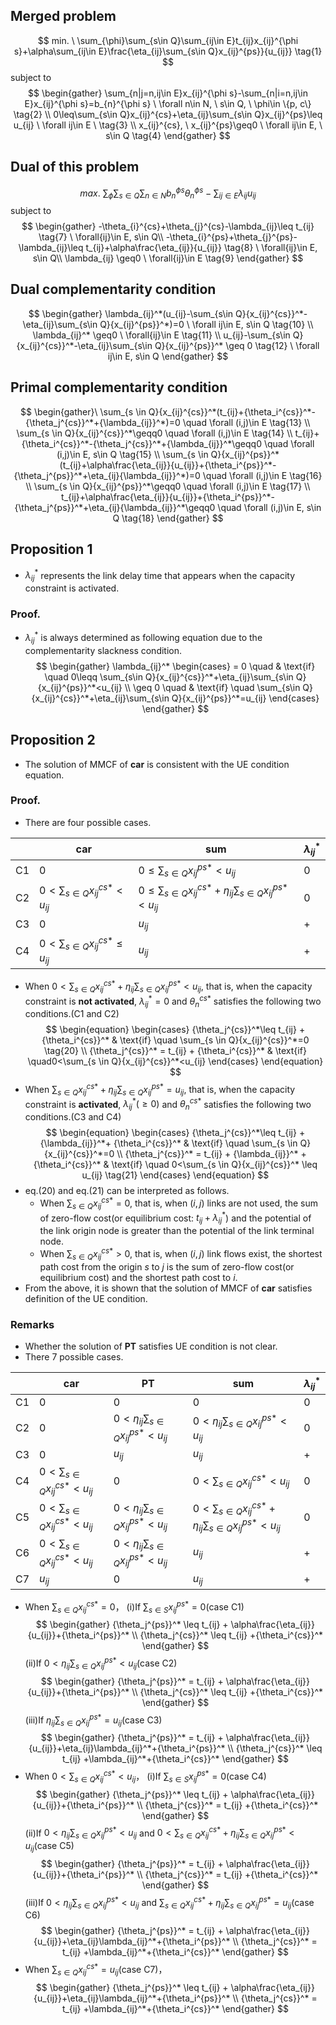 ## Merged problem
$$
min. \ \sum_{\phi}\sum_{s\in Q}\sum_{ij\in E}t_{ij}x_{ij}^{\phi s}+\alpha\sum_{ij\in E}\frac{\eta_{ij}\sum_{s\in Q}x_{ij}^{ps}}{u_{ij}} \tag{1}
$$
subject to
$$
\begin{gather}
\sum_{n|j=n,ij\in E}x_{ij}^{\phi s}-\sum_{n|i=n,ij\in E}x_{ij}^{\phi s}=b_{n}^{\phi s} \ \forall n\in N, \ s\in Q, \ \phi\in \{p, c\} \tag{2} \\
0\leq\sum_{s\in Q}x_{ij}^{cs}+\eta_{ij}\sum_{s\in Q}x_{ij}^{ps}\leq u_{ij} \ \forall ij\in E \ \tag{3} \\
x_{ij}^{cs}, \ x_{ij}^{ps}\geq0 \ \forall ij\in E, \ s\in Q \tag{4}
\end{gather} 
$$
## Dual of this problem
$$
max. \ \sum_{\phi}\sum_{s\in Q}\sum_{n\in N}b_{n}^{\phi s}\theta_{n}^{\phi s}-\sum_{ij\in E}\lambda_{ij}u_{ij} \tag{6}
$$
subject to
$$
\begin{gather}
-\theta_{i}^{cs}+\theta_{j}^{cs}-\lambda_{ij}\leq t_{ij} \tag{7} \ \forall{ij}\in E, s\in Q\\
-\theta_{i}^{ps}+\theta_{j}^{ps}-\lambda_{ij}\leq t_{ij}+\alpha\frac{\eta_{ij}}{u_{ij}} \tag{8} \ \forall{ij}\in E,  s\in Q\\
\lambda_{ij} \geq0 \ \forall{ij}\in E \tag{9}
\end{gather}
$$
## Dual complementarity condition
$$
\begin{gather}
\lambda_{ij}^*(u_{ij}-\sum_{s\in Q}{x_{ij}^{cs}}^*-\eta_{ij}\sum_{s\in Q}{x_{ij}^{ps}}^*)=0 \ \forall ij\in E, s\in Q \tag{10} \\
\lambda_{ij}^* \geq0 \ \forall{ij}\in E \tag{11} \\
u_{ij}-\sum_{s\in Q}{x_{ij}^{cs}}^*-\eta_{ij}\sum_{s\in Q}{x_{ij}^{ps}}^* \geq 0 \tag{12} \ \forall ij\in E, s\in Q
\end{gather}
$$



## Primal complementarity condition
$$
\begin{gather}\
\sum_{s \in Q}{x_{ij}^{cs}}^*(t_{ij}+{\theta_i^{cs}}^*-{\theta_j^{cs}}^*+{\lambda_{ij}}^*)=0   \quad \forall (i,j)\in E \tag{13} \\
\sum_{s \in Q}{x_{ij}^{cs}}^*\geqq0 \quad \forall (i,j)\in E \tag{14} \\
t_{ij}+{\theta_i^{cs}}^*-{\theta_j^{cs}}^*+{\lambda_{ij}}^*\geqq0 \quad \forall (i,j)\in E, s\in Q \tag{15} \\
\sum_{s \in Q}{x_{ij}^{ps}}^*(t_{ij}+\alpha\frac{\eta_{ij}}{u_{ij}}+{\theta_i^{ps}}^*-{\theta_j^{ps}}^*+\eta_{ij}{\lambda_{ij}}^*)=0  \quad \forall (i,j)\in E \tag{16} \\
\sum_{s \in Q}{x_{ij}^{ps}}^*\geqq0 \quad \forall (i,j)\in E \tag{17} \\
t_{ij}+\alpha\frac{\eta_{ij}}{u_{ij}}+{\theta_i^{ps}}^*-{\theta_j^{ps}}^*+\eta_{ij}{\lambda_{ij}}^*\geqq0 \quad \forall (i,j)\in E, s\in Q \tag{18}
\end{gather}
$$
## Proposition 1 
- $\lambda_{ij}^*$ represents the link delay time that appears when the capacity constraint is activated.
### Proof.
- $\lambda_{ij}^*$ is always determined as following equation due to the complementarity slackness condition.
$$
\begin{gather}
\lambda_{ij}^*
\begin{cases}
= 0 \quad & \text{if} \quad 0\leqq \sum_{s\in Q}{x_{ij}^{cs}}^*+\eta_{ij}\sum_{s\in Q}{x_{ij}^{ps}}^*<u_{ij} \\
\geq 0 \quad & \text{if} \quad \sum_{s\in Q}{x_{ij}^{cs}}^*+\eta_{ij}\sum_{s\in Q}{x_{ij}^{ps}}^*=u_{ij}
\end{cases}
\end{gather}
$$
## Proposition 2
- The solution of MMCF of **car** is consistent with the UE condition equation.
### Proof.
- There are four possible cases.

|     | car                                         | sum                                                                               | ${\lambda_{ij}}^*$ |
| :-- | ------------------------------------------- | --------------------------------------------------------------------------------- | ------------------ |
| C1  | 0                                           | $0\leq\sum_{s\in Q}{x_{ij}^{ps}}^*< u_{ij}$                                       | 0                  |
| C2  | $0<\sum_{s\in Q}{x_{ij}^{cs}}^*< u_{ij}$    | $0\leq\sum_{s\in Q}{x_{ij}^{cs}}^*+\eta_{ij}\sum_{s\in Q}{x_{ij}^{ps}}^*< u_{ij}$ | 0                  |
| C3  | 0                                           | $u_{ij}$                                                                          | +                  |
| C4  | $0<\sum_{s\in Q}{x_{ij}^{cs}}^*\leq u_{ij}$ | $u_{ij}$                                                                          | +                  |


- When $0<\sum_{s\in Q}{x_{ij}^{cs}}^*+\eta_{ij}\sum_{s\in Q}{x_{ij}^{ps}}^*< u_{ij}$, that is, when the capacity constraint is **not activated**, ${\lambda_{ij}}^*=0$ and ${{\theta_{n}}^{cs}}^*$ satisfies the following two conditions.(C1 and C2)
$$
\begin{equation}
\begin{cases}
{\theta_j^{cs}}^*\leq t_{ij} + {\theta_i^{cs}}^* & \text{if} \quad \sum_{s \in Q}{x_{ij}^{cs}}^*=0 \tag{20} \\
{\theta_j^{cs}}^* = t_{ij} + {\theta_i^{cs}}^* & \text{if} \quad0<\sum_{s \in Q}{x_{ij}^{cs}}^*<u_{ij} 
\end{cases}
\end{equation}
$$
- When $\sum_{s\in Q}{x_{ij}^{cs}}^*+\eta_{ij}\sum_{s\in Q}{x_{ij}^{ps}}^*= u_{ij}$, that is, when the capacity constraint is  **activated**, ${\lambda_{ij}}^*(\geq0)$ and ${{\theta_{n}}^{cs}}^*$ satisfies the following two conditions.(C3 and C4)
$$
\begin{equation}
\begin{cases}
{\theta_j^{cs}}^*\leq t_{ij} + {\lambda_{ij}}^*+ {\theta_i^{cs}}^* & \text{if} \quad \sum_{s \in Q}{x_{ij}^{cs}}^*=0 \\
{\theta_j^{cs}}^* = t_{ij} + {\lambda_{ij}}^* + {\theta_i^{cs}}^* & \text{if} \quad 0<\sum_{s \in Q}{x_{ij}^{cs}}^* \leq u_{ij}  \tag{21}
\end{cases}
\end{equation}
$$
- eq.(20) and eq.(21) can be interpreted as follows.
  -  When $\sum_{s \in Q}{x_{ij}^{cs}}^*=0$, that is, when $(i, j)$ links are not used, the sum of zero-flow cost(or equilibrium cost: $t_{ij}+\lambda_{ij}^*$) and the potential of the link origin node is greater than the potential of the link terminal node.
  - When $\sum_{s \in Q}{x_{ij}^{cs}}^* >0$, that is, when $(i, j)$ link flows exist, the shortest path cost from the origin $s$ to $j$ is the sum of zero-flow cost(or equilibrium cost) and the shortest path cost to $i$.
- From the above, it is shown that the solution of MMCF of **car** satisfies definition of the UE condition.

### Remarks
- Whether the solution of **PT** satisfies UE condition is not clear.
- There 7 possible cases.

|     | car                                      | PT                                                | sum                                                                            | $\lambda_{ij}^*$ |
| --: | ---------------------------------------- | ------------------------------------------------- | ------------------------------------------------------------------------------ | ---------------- |
|  C1 | 0                                        | 0                                                 | 0                                                                              | 0                |
|  C2 | 0                                        | $0<\eta_{ij}\sum_{s\in Q}{x_{ij}^{ps}}^*< u_{ij}$ | $0<\eta_{ij}\sum_{s\in Q}{x_{ij}^{ps}}^*< u_{ij}$                              | 0                |
|  C3 | 0                                        | $u_{ij}$                                          | $u_{ij}$                                                                       | +                |
|  C4 | $0<\sum_{s\in Q}{x_{ij}^{cs}}^*< u_{ij}$ | 0                                                 | $0<\sum_{s\in Q}{x_{ij}^{cs}}^*< u_{ij}$                                       | 0                |
|  C5 | $0<\sum_{s\in Q}{x_{ij}^{cs}}^*< u_{ij}$ | $0<\eta_{ij}\sum_{s\in Q}{x_{ij}^{ps}}^*< u_{ij}$ | $0<\sum_{s\in Q}{x_{ij}^{cs}}^*+\eta_{ij}\sum_{s\in Q}{x_{ij}^{ps}}^*< u_{ij}$ | 0                |
|  C6 | $0<\sum_{s\in Q}{x_{ij}^{cs}}^*< u_{ij}$ | $0<\eta_{ij}\sum_{s\in Q}{x_{ij}^{ps}}^*< u_{ij}$ | $u_{ij}$                                                                       | +                |
|  C7 | $u_{ij}$                                 | 0                                                 | $u_{ij}$                                                                       | +                |



- When $\sum_{s\in Q}{x_{ij}^{cs}}^*=0$，
(i)If $\sum_{s \in S}{x_{ij}^{ps}}^*=0$(case C1)
$$
\begin{gather}
{\theta_j^{ps}}^* \leq t_{ij} + \alpha\frac{\eta_{ij}}{u_{ij}}+{\theta_i^{ps}}^* \\
{\theta_j^{cs}}^* \leq t_{ij} +{\theta_i^{cs}}^* 
\end{gather}
$$
(ii)If $0<\eta_{ij}\sum_{s\in Q}{x_{ij}^{ps}}^*< u_{ij}$(case C2)
$$
\begin{gather}
{\theta_j^{ps}}^* = t_{ij} + \alpha\frac{\eta_{ij}}{u_{ij}}+{\theta_i^{ps}}^* \\
{\theta_j^{cs}}^* \leq t_{ij} +{\theta_i^{cs}}^* 
\end{gather}
$$
(iii)If $\eta_{ij}\sum_{s\in Q}{x_{ij}^{ps}}^*=u_{ij}$(case C3)
$$
\begin{gather}
{\theta_j^{ps}}^* = t_{ij} + \alpha\frac{\eta_{ij}}{u_{ij}}+\eta_{ij}\lambda_{ij}^*+{\theta_i^{ps}}^* \\
{\theta_j^{cs}}^* \leq t_{ij} +\lambda_{ij}^*+{\theta_i^{cs}}^* 
\end{gather}
$$
- When $0<\sum_{s\in Q}{x_{ij}^{cs}}^*< u_{ij}$，
(i)If $\sum_{s \in S}{x_{ij}^{ps}}^*=0$(case C4)
$$
\begin{gather}
{\theta_j^{ps}}^* \leq t_{ij} + \alpha\frac{\eta_{ij}}{u_{ij}}+{\theta_i^{ps}}^* \\
{\theta_j^{cs}}^* = t_{ij} +{\theta_i^{cs}}^* 
\end{gather}
$$
(ii)If $0<\eta_{ij}\sum_{s\in Q}{x_{ij}^{ps}}^*< u_{ij}$ and $0<\sum_{s\in Q}{x_{ij}^{cs}}^*+\eta_{ij}\sum_{s\in Q}{x_{ij}^{ps}}^*< u_{ij}$(case C5)
$$
\begin{gather}
{\theta_j^{ps}}^* = t_{ij} + \alpha\frac{\eta_{ij}}{u_{ij}}+{\theta_i^{ps}}^* \\
{\theta_j^{cs}}^* = t_{ij} +{\theta_i^{cs}}^* 
\end{gather}
$$
(iii)If $0<\eta_{ij}\sum_{s\in Q}{x_{ij}^{ps}}^*< u_{ij}$ and $\sum_{s\in Q}{x_{ij}^{cs}}^*+\eta_{ij}\sum_{s\in Q}{x_{ij}^{ps}}^*= u_{ij}$(case C6)
$$
\begin{gather}
{\theta_j^{ps}}^* = t_{ij} + \alpha\frac{\eta_{ij}}{u_{ij}}+\eta_{ij}\lambda_{ij}^*+{\theta_i^{ps}}^* \\
{\theta_j^{cs}}^* = t_{ij} +\lambda_{ij}^*+{\theta_i^{cs}}^* 
\end{gather}
$$
- When $\sum_{s\in Q}{x_{ij}^{cs}}^*= u_{ij}$(case C7)，
$$
\begin{gather}
{\theta_j^{ps}}^* \leq t_{ij} + \alpha\frac{\eta_{ij}}{u_{ij}}+\eta_{ij}\lambda_{ij}^*+{\theta_i^{ps}}^* \\
{\theta_j^{cs}}^* = t_{ij} +\lambda_{ij}^*+{\theta_i^{cs}}^* 
\end{gather}
$$
